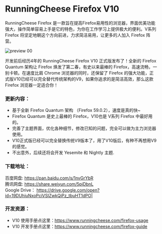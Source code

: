 # RunningCheese Firefox V10

RunningCheese Firefox 是一款旨在提高Firefox易用性的浏览器，界面优美功能强大，操作简单容易上手是它的特色，为你在工作学习上提供极大的便利。V系列Firefox 将坚定地朝这个方向前进，力求简洁易用，让更多的人加入 Firefox 阵营。

![preview 00](https://raw.githubusercontent.com/runningcheese/SimpleWhite-for-Firefox57/master/Preview/0.png)

开发前后经历4年的 RunningCheese Firefox V10 正式版发布了！全新的 Firefox Quantum 架构让 Firefox 焕发了第二春，有史以来最棒的 Firefox，高速流畅，一别卡顿。在速度比肩 Chrome 浏览器的同时，还保留了 Firefox 的强大功能，正式版V10已经可以完全替代传统架构的V9，如果你追求的是简洁高效，那么这款 Firefox 浏览器一定适合你！

### 更新内容：
* 基于全新 Firefox Quantum 架构 （Firefox 59.0.2），速度是真的快~
* Firefox Quantum 是史上最棒的 Firefox，V10也是 V系列 Firefox 中最好用的。
* 完善了主题界面，优化各种细节，修改已知的问题，完全可以做为主力浏览器使用。
* V10正式版已经可以完全替换传统V9版本了，用了V10版后，有种不再想用V9的感觉。
* 不出意外，后续还将会开发 Yesemite 和 Nightly 主题.


### 下载地址：
百度网盘: https://pan.baidu.com/s/1nvGrYbR    
腾讯网盘: https://share.weiyun.com/5pjDbnL    
Google Drive： https://drive.google.com/open?id=19DUhiuNxoPciVSIZwkQjPz_tbuHT1dPO|   

### 开发资源：
* V10 使用手册点这里：https://www.runningcheese.com/firefox-usage
* V10 开发手册点这里：https://www.runningcheese.com/firefox-guide
